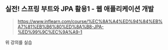 ## 실전! 스프링 부트와 JPA 활용1 - 웹 애플리케이션 개발

> https://www.inflearn.com/course/%EC%8A%A4%ED%94%84%EB%A7%81%EB%B6%80%ED%8A%B8-JPA-%ED%99%9C%EC%9A%A9-1

위 강의를 실습